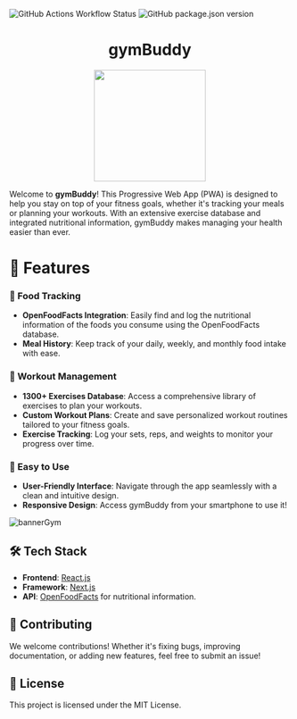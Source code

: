 
![GitHub Actions Workflow Status](https://img.shields.io/github/actions/workflow/status/nothowstorygoes/gymbuddy/nextjs.yml) ![GitHub package.json version](https://img.shields.io/github/package-json/v/nothowstorygoes/gymbuddy)
<div align=center><h1>gymBuddy</h1></div>
<div align=center><img src="https://github.com/user-attachments/assets/d7dca6cd-bb0e-452d-86ed-d2c672623e03" width="200" heigth="200"></div>

Welcome to **gymBuddy**! This Progressive Web App (PWA) is designed to help you stay on top of your fitness goals, whether it's tracking your meals or planning your workouts. With an extensive exercise database and integrated nutritional information, gymBuddy makes managing your health easier than ever.




# 🚀 Features


### 🍎 Food Tracking
- **OpenFoodFacts Integration**: Easily find and log the nutritional information of the foods you consume using the OpenFoodFacts database.
- **Meal History**: Keep track of your daily, weekly, and monthly food intake with ease.

### 💪 Workout Management
- **1300+ Exercises Database**: Access a comprehensive library of exercises to plan your workouts.
- **Custom Workout Plans**: Create and save personalized workout routines tailored to your fitness goals.
- **Exercise Tracking**: Log your sets, reps, and weights to monitor your progress over time.

### 🎯 Easy to Use
- **User-Friendly Interface**: Navigate through the app seamlessly with a clean and intuitive design.
- **Responsive Design**: Access gymBuddy from your smartphone to use it!

![bannerGym](https://github.com/user-attachments/assets/a68bd2fa-0fa7-4382-9f4b-5d90442f7cf5)


## 🛠️ Tech Stack

- **Frontend**: [React.js](https://reactjs.org/)
- **Framework**: [Next.js](https://nextjs.org/)
- **API**: [OpenFoodFacts](https://world.openfoodfacts.org/) for nutritional information.

## 🤝 Contributing

We welcome contributions! Whether it's fixing bugs, improving documentation, or adding new features, feel free to submit an issue!

## 📄 License

This project is licensed under the MIT License.
